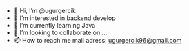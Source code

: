 - 👋 Hi, I’m @ugurgercik
- 👀 I’m interested in backend develop
- 🌱 I’m currently learning Java
- 💞️ I’m looking to collaborate on ...
- 📫 How to reach me mail adress: ugurgercik96@gmail.com

<!---
ugurgercik/ugurgercik is a ✨ special ✨ repository because its `README.md` (this file) appears on your GitHub profile.
You can click the Preview link to take a look at your changes.
--->
